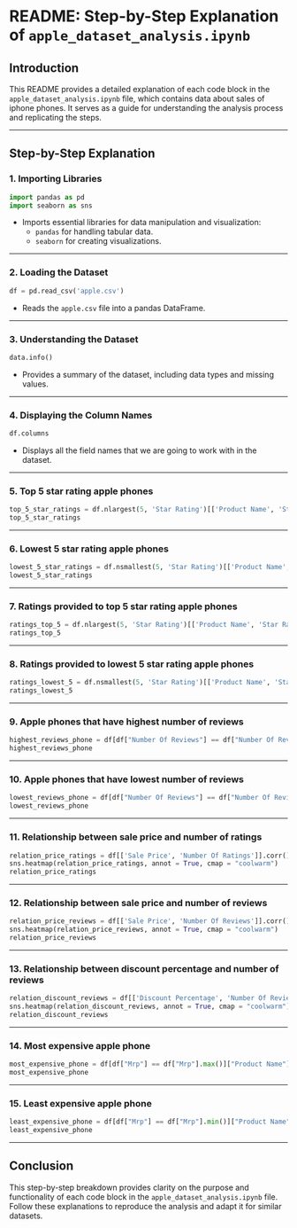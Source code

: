 # README: Step-by-Step Explanation of `apple_dataset_analysis.ipynb`

## Introduction
This README provides a detailed explanation of each code block in the `apple_dataset_analysis.ipynb` file, which contains data about sales of iphone phones. It serves as a guide for understanding the analysis process and replicating the steps.

---

## Step-by-Step Explanation

### 1. Importing Libraries
```python
import pandas as pd
import seaborn as sns
```
- Imports essential libraries for data manipulation and visualization:
  - `pandas` for handling tabular data.
  - `seaborn` for creating visualizations.

---

### 2. Loading the Dataset
```python
df = pd.read_csv('apple.csv')
```
- Reads the `apple.csv` file into a pandas DataFrame.

---

### 3. Understanding the Dataset
```python
data.info()
```
- Provides a summary of the dataset, including data types and missing values.

---

### 4. Displaying the Column Names
```python
df.columns
```
- Displays all the field names that we are going to work with in the dataset.

---

### 5. Top 5 star rating apple phones
```python
top_5_star_ratings = df.nlargest(5, 'Star Rating')[['Product Name', 'Star Rating']]
top_5_star_ratings
```

---

### 6. Lowest 5 star rating apple phones
```python
lowest_5_star_ratings = df.nsmallest(5, 'Star Rating')[['Product Name', 'Star Rating']]
lowest_5_star_ratings
```

---

### 7. Ratings provided to top 5 star rating apple phones
```python
ratings_top_5 = df.nlargest(5, 'Star Rating')[['Product Name', 'Star Rating', 'Number Of Ratings']]
ratings_top_5
```

---

### 8. Ratings provided to lowest 5 star rating apple phones
```python
ratings_lowest_5 = df.nsmallest(5, 'Star Rating')[['Product Name', 'Star Rating', 'Number Of Ratings']]
ratings_lowest_5
```

---

### 9. Apple phones that have highest number of reviews
```python
highest_reviews_phone = df[df["Number Of Reviews"] == df["Number Of Reviews"].max()]["Product Name"]
highest_reviews_phone
```

---

### 10. Apple phones that have lowest number of reviews
```python
lowest_reviews_phone = df[df["Number Of Reviews"] == df["Number Of Reviews"].min()]["Product Name"]
lowest_reviews_phone
```

---

### 11. Relationship between sale price and number of ratings
```python
relation_price_ratings = df[['Sale Price', 'Number Of Ratings']].corr()
sns.heatmap(relation_price_ratings, annot = True, cmap = "coolwarm")
relation_price_ratings
```

---

### 12. Relationship between sale price and number of reviews
```python
relation_price_reviews = df[['Sale Price', 'Number Of Reviews']].corr()
sns.heatmap(relation_price_reviews, annot = True, cmap = "coolwarm")
relation_price_reviews
```

---

### 13. Relationship between discount percentage and number of reviews
```python
relation_discount_reviews = df[['Discount Percentage', 'Number Of Reviews']].corr()
sns.heatmap(relation_discount_reviews, annot = True, cmap = "coolwarm")
relation_discount_reviews
```

---

### 14. Most expensive apple phone
```python
most_expensive_phone = df[df["Mrp"] == df["Mrp"].max()]["Product Name"]
most_expensive_phone
```

---

### 15. Least expensive apple phone
```python
least_expensive_phone = df[df["Mrp"] == df["Mrp"].min()]["Product Name"]
least_expensive_phone
```

---

## Conclusion
This step-by-step breakdown provides clarity on the purpose and functionality of each code block in the `apple_dataset_analysis.ipynb` file. Follow these explanations to reproduce the analysis and adapt it for similar datasets.
